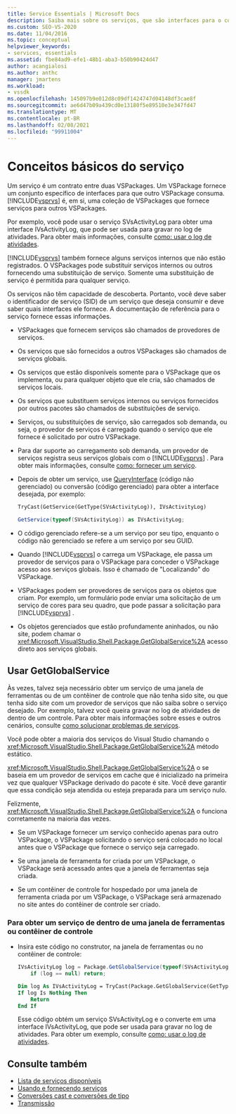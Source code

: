 ```yaml
---
title: Service Essentials | Microsoft Docs
description: Saiba mais sobre os serviços, que são interfaces para o consumo de outro VSPackage. Os serviços em um VSPackage podem substituir serviços internos ou outros.
ms.custom: SEO-VS-2020
ms.date: 11/04/2016
ms.topic: conceptual
helpviewer_keywords:
- services, essentials
ms.assetid: fbe84ad9-efe1-48b1-aba3-b50b90424d47
author: acangialosi
ms.author: anthc
manager: jmartens
ms.workload:
- vssdk
ms.openlocfilehash: 145097b9e012d8c09df1424747d04148df3cae8f
ms.sourcegitcommit: ae6d47b09a439cd0e13180f5e89510e3e347fd47
ms.translationtype: MT
ms.contentlocale: pt-BR
ms.lasthandoff: 02/08/2021
ms.locfileid: "99911004"
---
```

# <a name="service-essentials"></a>Conceitos básicos do serviço
Um serviço é um contrato entre duas VSPackages. Um VSPackage fornece um conjunto específico de interfaces para que outro VSPackage consuma. [!INCLUDE[vsprvs](../../code-quality/includes/vsprvs_md.md)] é, em si, uma coleção de VSPackages que fornece serviços para outros VSPackages.

 Por exemplo, você pode usar o serviço SVsActivityLog para obter uma interface IVsActivityLog, que pode ser usada para gravar no log de atividades. Para obter mais informações, consulte [como: usar o log de atividades](../../extensibility/how-to-use-the-activity-log.md).

 [!INCLUDE[vsprvs](../../code-quality/includes/vsprvs_md.md)] também fornece alguns serviços internos que não estão registrados. O VSPackages pode substituir serviços internos ou outros fornecendo uma substituição de serviço. Somente uma substituição de serviço é permitida para qualquer serviço.

 Os serviços não têm capacidade de descoberta. Portanto, você deve saber o identificador de serviço (SID) de um serviço que deseja consumir e deve saber quais interfaces ele fornece. A documentação de referência para o serviço fornece essas informações.

- VSPackages que fornecem serviços são chamados de provedores de serviços.

- Os serviços que são fornecidos a outros VSPackages são chamados de serviços globais.

- Os serviços que estão disponíveis somente para o VSPackage que os implementa, ou para qualquer objeto que ele cria, são chamados de serviços locais.

- Os serviços que substituem serviços internos ou serviços fornecidos por outros pacotes são chamados de substituições de serviço.

- Serviços, ou substituições de serviço, são carregados sob demanda, ou seja, o provedor de serviços é carregado quando o serviço que ele fornece é solicitado por outro VSPackage.

- Para dar suporte ao carregamento sob demanda, um provedor de serviços registra seus serviços globais com o [!INCLUDE[vsprvs](../../code-quality/includes/vsprvs_md.md)] . Para obter mais informações, consulte [como: fornecer um serviço](../../extensibility/how-to-provide-a-service.md).

- Depois de obter um serviço, use [QueryInterface](/cpp/atl/queryinterface) (código não gerenciado) ou conversão (código gerenciado) para obter a interface desejada, por exemplo:

  ```vb
  TryCast(GetService(GetType(SVsActivityLog)), IVsActivityLog)
  ```

  ```csharp
  GetService(typeof(SVsActivityLog)) as IVsActivityLog;
  ```

- O código gerenciado refere-se a um serviço por seu tipo, enquanto o código não gerenciado se refere a um serviço por seu GUID.

- Quando [!INCLUDE[vsprvs](../../code-quality/includes/vsprvs_md.md)] o carrega um VSPackage, ele passa um provedor de serviços para o VSPackage para conceder o VSPackage acesso aos serviços globais. Isso é chamado de "Localizando" do VSPackage.

- VSPackages podem ser provedores de serviços para os objetos que criam. Por exemplo, um formulário pode enviar uma solicitação de um serviço de cores para seu quadro, que pode passar a solicitação para [!INCLUDE[vsprvs](../../code-quality/includes/vsprvs_md.md)] .

- Os objetos gerenciados que estão profundamente aninhados, ou não site, podem chamar o <xref:Microsoft.VisualStudio.Shell.Package.GetGlobalService%2A> acesso direto aos serviços globais.

<a name="how-to-use-getglobalservice"></a>

## <a name="use-getglobalservice"></a>Usar GetGlobalService

Às vezes, talvez seja necessário obter um serviço de uma janela de ferramentas ou de um contêiner de controle que não tenha sido site, ou que tenha sido site com um provedor de serviços que não saiba sobre o serviço desejado. Por exemplo, talvez você queira gravar no log de atividades de dentro de um controle. Para obter mais informações sobre esses e outros cenários, consulte [como solucionar problemas de serviços](../../extensibility/how-to-troubleshoot-services.md).

Você pode obter a maioria dos serviços do Visual Studio chamando o <xref:Microsoft.VisualStudio.Shell.Package.GetGlobalService%2A> método estático.

<xref:Microsoft.VisualStudio.Shell.Package.GetGlobalService%2A> o se baseia em um provedor de serviços em cache que é inicializado na primeira vez que qualquer VSPackage derivado do pacote é site. Você deve garantir que essa condição seja atendida ou esteja preparada para um serviço nulo.

Felizmente, <xref:Microsoft.VisualStudio.Shell.Package.GetGlobalService%2A> o funciona corretamente na maioria das vezes.

- Se um VSPackage fornecer um serviço conhecido apenas para outro VSPackage, o VSPackage solicitando o serviço será colocado no local antes que o VSPackage que fornece o serviço seja carregado.

- Se uma janela de ferramenta for criada por um VSPackage, o VSPackage será acessado antes que a janela de ferramentas seja criada.

- Se um contêiner de controle for hospedado por uma janela de ferramenta criada por um VSPackage, o VSPackage será armazenado no site antes do contêiner de controle ser criado.

### <a name="to-get-a-service-from-within-a-tool-window-or-control-container"></a>Para obter um serviço de dentro de uma janela de ferramentas ou contêiner de controle

- Insira este código no construtor, na janela de ferramentas ou no contêiner de controle:

    ```csharp
    IVsActivityLog log = Package.GetGlobalService(typeof(SVsActivityLog)) as IVsActivityLog;
        if (log == null) return;
    ```

    ```vb
    Dim log As IVsActivityLog = TryCast(Package.GetGlobalService(GetType(SVsActivityLog)), IVsActivityLog)
    If log Is Nothing Then
        Return
    End If
    ```

    Esse código obtém um serviço SVsActivityLog e o converte em uma interface IVsActivityLog, que pode ser usada para gravar no log de atividades. Para obter um exemplo, consulte [como: usar o log de atividades](../../extensibility/how-to-use-the-activity-log.md).

## <a name="see-also"></a>Consulte também

- [Lista de serviços disponíveis](../../extensibility/internals/list-of-available-services.md)
- [Usando e fornecendo serviços](../../extensibility/using-and-providing-services.md)
- [Conversões cast e conversões de tipo](/dotnet/csharp/programming-guide/types/casting-and-type-conversions)
- [Transmissão](/cpp/cpp/casting)
